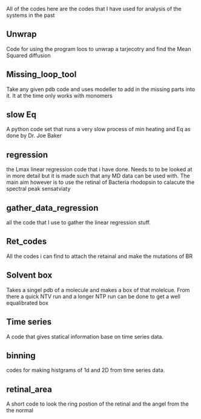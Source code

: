 All of the codes here are the codes that I have used for analysis of the systems in the past

## Unwrap 
Code for using the program loos to unwrap a tarjecotry and find the Mean Squared diffusion  
## Missing_loop_tool
Take any given pdb code and uses modeller to add in the missing parts into it. 
It at the time only works with monomers
## slow Eq 
A python code set that runs a very slow process of min heating and Eq 
as done by Dr. Joe Baker
## regression 
the Lmax linear regression code that i have done. Needs to to be looked at in more detail but it is made such that any MD data can be used with. The main aim however is to use the retinal of Bacteria rhodopsin to calacute the spectral peak sensatviaty 
## gather_data_regression
all the code that I use to gather the linear regression stuff. 
## Ret_codes
All the codes i can find to attach the retainal and make the mutations of BR 
## Solvent box 
Takes a singel pdb of a molecule and makes a box of that molelcue. From there a quick NTV run and a longer NTP run can be done to get a well equalibrated box
## Time series 
A code that gives statical information base on time series data. 
## binning 
codes for making histgrams of 1d and 2D from time series data.
## retinal_area 
A short code to look the ring postion of the retinal and the angel from the 
the normal

